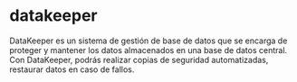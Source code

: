 # datakeeper
DataKeeper es un sistema de gestión de base de datos que se encarga de proteger y mantener los datos almacenados en una base de datos central. Con DataKeeper, podrás realizar copias de seguridad automatizadas, restaurar datos en caso de fallos.

